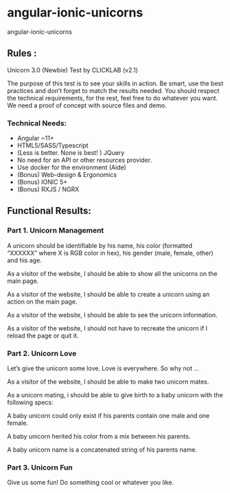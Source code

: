 # angular-ionic-unicorns
angular-ionic-unicorns


## Rules : 
Unicorn 3.0 (Newbie)
Test by CLICKLAB (v2.1)

The purpose of this test is to see your skills in action. Be smart, use the best practices and don’t forget to match the results needed. You should respect the technical requirements, for the rest, feel free to do whatever you want. We need a proof of concept with source files and demo.

### Technical Needs:
- Angular ~11+
- HTML5/SASS/Typescript
- (Less is better. None is best! ) JQuery
- No need for an API or other resources provider.
- Use docker for the environment (Aide)
- (Bonus) Web-design & Ergonomics
- (Bonus) IONIC 5+
- (Bonus) RXJS / NGRX
## Functional Results:
### Part 1. Unicorn Management

A unicorn should be identifiable by his name, his color (formatted “XXXXXX” where X is RGB color in hex), his gender (male, female, other) and his age.

As a visitor of the website, I should be able to show all the unicorns on the main page.

As a visitor of the website, I should be able to create a unicorn using an action on the main page.

As a visitor of the website, I should be able to see the unicorn information. 

As a visitor of the website, I should not have to recreate the unicorn if I reload the page or quit it. 

### Part 2. Unicorn Love
Let’s give the unicorn some love. Love is everywhere. So why not … 

As a visitor of the website, I should be able to make two unicorn mates.

As a unicorn mating, i should be able to give birth to a baby unicorn with the following specs:

A baby unicorn could only exist if his parents contain one male and one female.

A baby unicorn herited his color from a mix between his parents.

A baby unicorn name is a concatenated string of his parents name.

### Part 3. Unicorn Fun

Give us some fun! Do something cool or whatever you like. 

